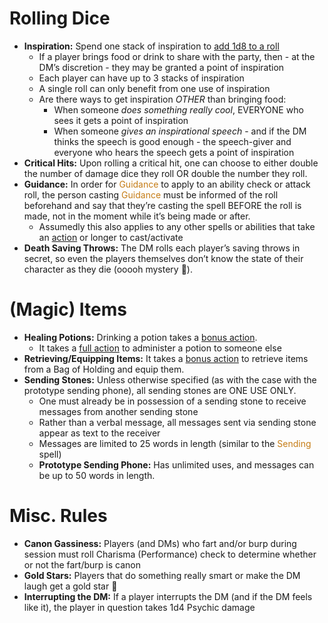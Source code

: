 # Rolling Dice
- **Inspiration:** Spend one stack of inspiration to <u>add 1d8 to a roll</u>
	- If a player brings food or drink to share with the party, then - at the DM’s discretion - they may be granted a point of inspiration
	- Each player can have up to 3 stacks of inspiration
	- A single roll can only benefit from one use of inspiration
	- Are there ways to get inspiration *OTHER* than bringing food:
		- When someone *does something really cool*, EVERYONE who sees it gets a point of inspiration
		- When someone *gives an inspirational speech* - and if the DM thinks the speech is good enough - the speech-giver and everyone who hears the speech gets a point of inspiration
- **Critical Hits:** Upon rolling a critical hit, one can choose to either double the number of damage dice they roll OR double the number they roll.
- **Guidance:** In order for <span style="color:rgb(197, 124, 22)">Guidance</span> to apply to an ability check or attack roll, the person casting <span style="color:rgb(197, 124, 22)">Guidance</span> must be informed of the roll beforehand and say that they’re casting the spell BEFORE the roll is made, not in the moment while it’s being made or after.
	- Assumedly this also applies to any other spells or abilities that take an <u>action</u> or longer to cast/activate
- **Death Saving Throws:** The DM rolls each player’s saving throws in secret, so even the players themselves don’t know the state of their character as they die (ooooh mystery 👀).

# (Magic) Items
- **Healing Potions:** Drinking a potion takes a <u>bonus action</u>.
	- It takes a <u>full action</u> to administer a potion to someone else
- **Retrieving/Equipping Items:** It takes a <u>bonus action</u> to retrieve items from a Bag of Holding and equip them.
- **Sending Stones:** Unless otherwise specified (as with the case with the prototype sending phone), all sending stones are ONE USE ONLY.
	- One must already be in possession of a sending stone to receive messages from another sending stone
	- Rather than a verbal message, all messages sent via sending stone appear as text to the receiver
	- Messages are limited to 25 words in length (similar to the <span style="color:rgb(197, 124, 22)">Sending</span> spell)
	- **Prototype Sending Phone:** Has unlimited uses, and messages can be up to 50 words in length.

# Misc. Rules
- **Canon Gassiness:** Players (and DMs) who fart and/or burp during session must roll Charisma (Performance) check to determine whether or not the fart/burp is canon
- **Gold Stars:** Players that do something really smart or make the DM laugh get a gold star 🌟
- **Interrupting the DM:** If a player interrupts the DM (and if the DM feels like it), the player in question takes 1d4 Psychic damage